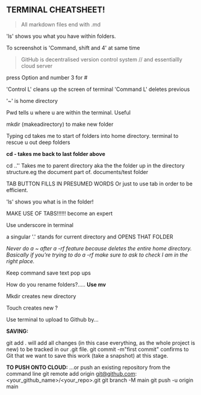 ## TERMINAL CHEATSHEET!

>All markdown files end with .md

'ls' shows you what you have within folders.

To screenshot is 'Command, shift and 4' at same time

>GitHub is decentralised version control system // and essentiallly cloud server

press Option and number 3 for #

'Control L' cleans up the screen of terminal
'Command L' deletes previous

'~' is home directory

Pwd tells u where u are within the terminal. Useful

mkdir (makeadirectory) to make new folder

Typing cd takes me to start of folders into home directory. terminal to rescue u out deep folders

**cd -   takes me back to last folder above**

cd ..'' Takes me to parent directory aka the the folder up in the directory structure.eg the document part of. documents/test folder

TAB BUTTON FILLS IN PRESUMED WORDS 
Or just to use tab in order to be efficient.

'ls' shows you what is in the folder!

MAKE USE OF TABS!!!!!! become an expert

Use underscore in terminal 

a singular '.' stands for current directory and OPENS THAT FOLDER

*Never do a ~ after a -rf feature because deletes the entire home directory. Basically if you're trying to do a -rf make sure to ask to check I am in the right place.*

Keep command save text pop ups

How do you rename folders?..... **Use mv**

Mkdir creates new directory

Touch creates new ?




Use terminal to upload to Github by...

**SAVING:**

git add . will add all changes (in this case everything, as the whole project is new) to be tracked in our .git file.
git commit -m"first commit" confirms to Git that we want to save this work (take a snapshot) at this stage.


**TO PUSH ONTO CLOUD:**
...or push an existing repository from the command line
git remote add origin git@github.com:<your_github_name>/<your_repo>.git
git branch -M main
git push -u origin main